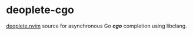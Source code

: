 # deoplete-cgo

[deoplete.nvim][deoplete] source for asynchronous Go _**cgo**_ completion using libclang.


<!-- links -->
[deoplete]: https://github.com/Shougo/deoplete.nvim
